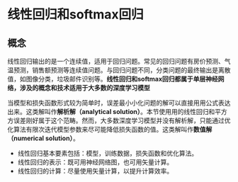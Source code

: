 # 线性回归和softmax回归

## 概念

​        线性回归输出的是一个连续值，适用于回归问题。常见的回归问题有房价预测、气温预测，销售额预测等连续值问题。与回归问题不同，分类问题的最终输出是离散值，如图像分类，垃圾邮件识别等。**线性回归和softmax回归都属于单层神经网络，涉及的概念和技术适用于大多数的深度学习模型**

​       当模型和损失函数形式较为简单时，误差最⼩小化问题的解可以直接⽤用公式表达出来。这类解叫作**解析解（analytical solution）**。本节使⽤用的线性回归和平⽅方误差刚好属于这个范畴。然⽽，大多数深度学习模型并没有解析解，只能通过优化算法有限次迭代模型参数来尽可能降低损失函数的值。这类解叫作**数值解（numerical solution）**。  

* 线性回归基本要素包括：模型，训练数据，损失函数和优化算法。
* 线性回归的表示：既可用神经网络图，也可用矢量计算。
* 线性回归的计算：尽量使用矢量计算，以提升计算效率。

